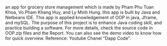 an app for grocery store management which is made by Pham Phu Tuan Khoa, Vo Pham Khang Huy, and Ly Minh Hung.
this app is built by Java and Netbeans IDE.
This app is applied knowledgement of OOP in java, Jframe, and mySQL.
The purpose of this project is to enhance Java coding skill, and practice building a software.
For more details, check the source code in OOP.zip files and the Report. You can also see the demo video to know how for quick overview.
Reference: Youtube Chanel "Dapp Code".
